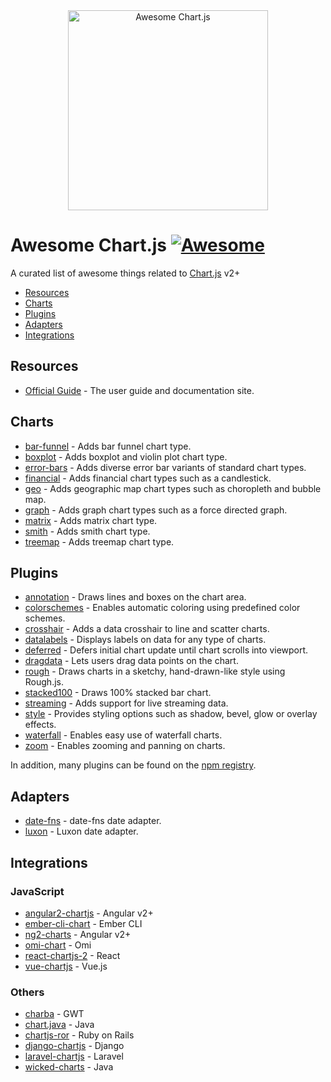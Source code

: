 <div align="center">
    <img width="320" src="https://www.chartjs.org/media/awesome.svg" alt="Awesome Chart.js">
</div>

# Awesome Chart.js [![Awesome](https://awesome.re/badge-flat2.svg)](https://awesome.re)

A curated list of awesome things related to [Chart.js](https://www.chartjs.org) v2+

- [Resources](#resources)
- [Charts](#charts)
- [Plugins](#plugins)
- [Adapters](#adapters)
- [Integrations](#integrations)

## Resources

- [Official Guide](https://chartjs.org/docs) - The user guide and documentation site.

## Charts

- [bar-funnel](https://github.com/chartjs/Chart.BarFunnel.js) - Adds bar funnel chart type.
- [boxplot](https://github.com/datavisyn/chartjs-chart-box-and-violin-plot) - Adds boxplot and violin plot chart type.
- [error-bars](https://github.com/sgratzl/chartjs-chart-error-bars) - Adds diverse error bar variants of standard chart types.
- [financial](https://github.com/chartjs/chartjs-chart-financial) - Adds financial chart types such as a candlestick.
- [geo](https://github.com/sgratzl/chartjs-chart-geo) - Adds geographic map chart types such as choropleth and bubble map.
- [graph](https://github.com/sgratzl/chartjs-chart-graph) - Adds graph chart types such as a force directed graph.
- [matrix](https://github.com/kurkle/chartjs-chart-matrix) - Adds matrix chart type.
- [smith](https://github.com/chartjs/Chart.smith.js) - Adds smith chart type.
- [treemap](https://github.com/kurkle/chartjs-chart-treemap) - Adds treemap chart type.

## Plugins

- [annotation](https://github.com/chartjs/chartjs-plugin-annotation) - Draws lines and boxes on the chart area.
- [colorschemes](https://github.com/nagix/chartjs-plugin-colorschemes) - Enables automatic coloring using predefined color schemes.
- [crosshair](https://github.com/abelheinsbroek/chartjs-plugin-crosshair) - Adds a data crosshair to line and scatter charts.
- [datalabels](https://github.com/chartjs/chartjs-plugin-datalabels) - Displays labels on data for any type of charts.
- [deferred](https://github.com/chartjs/chartjs-plugin-deferred) -  Defers initial chart update until chart scrolls into viewport.
- [dragdata](https://github.com/chrispahm/chartjs-plugin-dragdata) - Lets users drag data points on the chart.
- [rough](https://github.com/nagix/chartjs-plugin-rough) - Draws charts in a sketchy, hand-drawn-like style using Rough.js.
- [stacked100](https://github.com/y-takey/chartjs-plugin-stacked100) - Draws 100% stacked bar chart.
- [streaming](https://github.com/nagix/chartjs-plugin-streaming) - Adds support for live streaming data.
- [style](https://github.com/nagix/chartjs-plugin-style) - Provides styling options such as shadow, bevel, glow or overlay effects.
- [waterfall](https://github.com/everestate/chartjs-plugin-waterfall) - Enables easy use of waterfall charts.
- [zoom](https://github.com/chartjs/chartjs-plugin-zoom) - Enables zooming and panning on charts.

In addition, many plugins can be found on the [npm registry](https://www.npmjs.com/search?q=chartjs-plugin-).

## Adapters

- [date-fns](https://github.com/chartjs/chartjs-adapter-date-fns) - date-fns date adapter.
- [luxon](https://github.com/chartjs/chartjs-adapter-luxon) - Luxon date adapter.

## Integrations

### JavaScript

- [angular2-chartjs](https://github.com/emn178/angular2-chartjs) - Angular v2+
- [ember-cli-chart](https://github.com/aomran/ember-cli-chart) - Ember CLI
- [ng2-charts](https://github.com/valor-software/ng2-charts) - Angular v2+
- [omi-chart](https://github.com/Tencent/omi/tree/master/packages/omi-chart) - Omi
- [react-chartjs-2](https://github.com/jerairrest/react-chartjs-2) - React
- [vue-chartjs](https://github.com/apertureless/vue-chartjs/) - Vue.js

### Others

- [charba](https://github.com/pepstock-org/Charba) - GWT
- [chart.java](https://github.com/mdewilde/chart/) - Java
- [chartjs-ror](https://github.com/airblade/chartjs-ror) - Ruby on Rails
- [django-chartjs](https://github.com/peopledoc/django-chartjs) - Django
- [laravel-chartjs](https://github.com/fxcosta/laravel-chartjs) - Laravel
- [wicked-charts](https://github.com/adessoAG/wicked-charts) - Java
